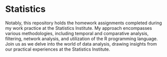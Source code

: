 # Statistics

Notably, this repository holds the homework assignments completed during my work practice at the Statistics Institute. My approach encompasses various methodologies, including temporal and comparative analysis, filtering, network analysis, and utilization of the R programming language. Join us as we delve into the world of data analysis, drawing insights from our practical experiences at the Statistics Institute.
